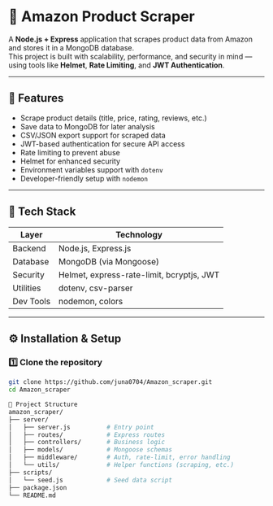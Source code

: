 # 🛒 Amazon Product Scraper

A **Node.js + Express** application that scrapes product data from Amazon and stores it in a MongoDB database.  
This project is built with scalability, performance, and security in mind — using tools like **Helmet**, **Rate Limiting**, and **JWT Authentication**.

---

## 🚀 Features

- Scrape product details (title, price, rating, reviews, etc.)  
- Save data to MongoDB for later analysis  
- CSV/JSON export support for scraped data  
- JWT-based authentication for secure API access  
- Rate limiting to prevent abuse  
- Helmet for enhanced security  
- Environment variables support with `dotenv`  
- Developer-friendly setup with `nodemon`

---

## 🧩 Tech Stack

| Layer | Technology |
|--------|-------------|
| Backend | Node.js, Express.js |
| Database | MongoDB (via Mongoose) |
| Security | Helmet, express-rate-limit, bcryptjs, JWT |
| Utilities | dotenv, csv-parser |
| Dev Tools | nodemon, colors |

---

## ⚙️ Installation & Setup

### 1️⃣ Clone the repository
```bash
git clone https://github.com/juna0704/Amazon_scraper.git
cd Amazon_scraper

📂 Project Structure
amazon_scraper/
├── server/
│   ├── server.js          # Entry point
│   ├── routes/            # Express routes
│   ├── controllers/       # Business logic
│   ├── models/            # Mongoose schemas
│   ├── middleware/        # Auth, rate-limit, error handling
│   └── utils/             # Helper functions (scraping, etc.)
├── scripts/
│   └── seed.js            # Seed data script
├── package.json
└── README.md

